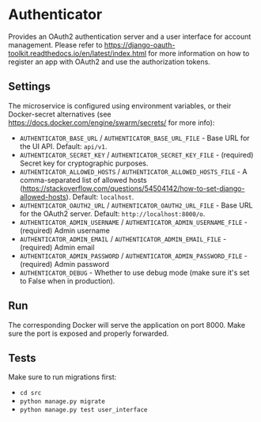 # Authenticator

Provides an OAuth2 authentication server and a user interface for account management. Please refer
to https://django-oauth-toolkit.readthedocs.io/en/latest/index.html for more information on how to register an app with
OAuth2 and use the authorization tokens.

## Settings

The microservice is configured using environment variables, or their Docker-secret alternatives
(see https://docs.docker.com/engine/swarm/secrets/ for more info):

- `AUTHENTICATOR_BASE_URL` / `AUTHENTICATOR_BASE_URL_FILE` - Base URL for the UI API. Default: `api/v1`.
- `AUTHENTICATOR_SECRET_KEY` / `AUTHENTICATOR_SECRET_KEY_FILE` - (required) Secret key for cryptographic purposes.
- `AUTHENTICATOR_ALLOWED_HOSTS` / `AUTHENTICATOR_ALLOWED_HOSTS_FILE` - A comma-separated list of allowed
  hosts (https://stackoverflow.com/questions/54504142/how-to-set-django-allowed-hosts). Default: `localhost`.
- `AUTHENTICATOR_OAUTH2_URL` / `AUTHENTICATOR_OAUTH2_URL_FILE` - Base URL for the OAuth2 server.
  Default: `http://localhost:8000/o`.
- `AUTHENTICATOR_ADMIN_USERNAME` / `AUTHENTICATOR_ADMIN_USERNAME_FILE` - (required) Admin username
- `AUTHENTICATOR_ADMIN_EMAIL` / `AUTHENTICATOR_ADMIN_EMAIL_FILE` - (required) Admin email
- `AUTHENTICATOR_ADMIN_PASSWORD` / `AUTHENTICATOR_ADMIN_PASSWORD_FILE` - (required) Admin password
- `AUTHENTICATOR_DEBUG` - Whether to use debug mode (make sure it's set to False when in production).

## Run

The corresponding Docker will serve the application on port 8000. Make sure the port is exposed and properly forwarded.

## Tests

Make sure to run migrations first:

- `cd src`
- `python manage.py migrate`
- `python manage.py test user_interface`